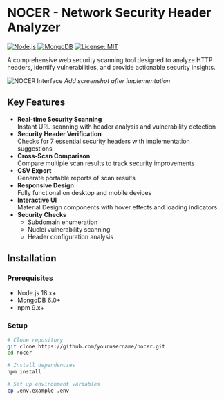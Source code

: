 # NOCER - Network Security Header Analyzer

[![Node.js](https://img.shields.io/badge/Node.js-18.x-green)](https://nodejs.org/)
[![MongoDB](https://img.shields.io/badge/MongoDB-6.0+-brightgreen)](https://www.mongodb.com/)
[![License: MIT](https://img.shields.io/badge/License-MIT-blue.svg)](https://opensource.org/licenses/MIT)

A comprehensive web security scanning tool designed to analyze HTTP headers, identify vulnerabilities, and provide actionable security insights.

![NOCER Interface](.github/screenshot.png) *Add screenshot after implementation*

## Key Features

- **Real-time Security Scanning**  
  Instant URL scanning with header analysis and vulnerability detection
- **Security Header Verification**  
  Checks for 7 essential security headers with implementation suggestions
- **Cross-Scan Comparison**  
  Compare multiple scan results to track security improvements
- **CSV Export**  
  Generate portable reports of scan results
- **Responsive Design**  
  Fully functional on desktop and mobile devices
- **Interactive UI**  
  Material Design components with hover effects and loading indicators
- **Security Checks**  
  - Subdomain enumeration
  - Nuclei vulnerability scanning
  - Header configuration analysis

## Installation

### Prerequisites
- Node.js 18.x+
- MongoDB 6.0+
- npm 9.x+

### Setup
```bash
# Clone repository
git clone https://github.com/yourusername/nocer.git
cd nocer

# Install dependencies
npm install

# Set up environment variables
cp .env.example .env
